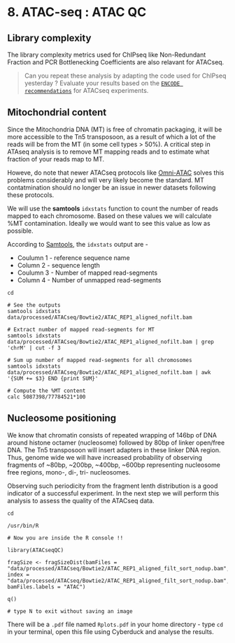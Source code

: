 # 8. ATAC-seq : ATAC QC

## Library complexity

The library complexity metrics used for ChIPseq like  Non-Redundant Fraction and PCR Bottlenecking Coefficients are also relavant for ATACseq. 

> Can you repeat these analysis by adapting the code used for ChIPseq yesterday ? Evaluate your results based on the [`ENCODE recommendations`](https://www.encodeproject.org/atac-seq/) for ATACseq experiments. 

## Mitochondrial content

Since the Mitochondria DNA (MT) is free of chromatin packaging, it will be more accessible to the Tn5 transposoon, as a result of which a lot of the reads will be from the MT (in some cell types > 50%). A critical step in ATAseq analysis is to remove MT mapping reads and to estimate what fraction of your reads map to MT.

Howeve, do note that newer ATACseq protocols like [Omni-ATAC](https://www.nature.com/articles/nmeth.4396) solves this problems considerably and will very likely become the standard. MT contatmination should no longer be an issue in newer datasets following these protocols.

We will use the **samtools** `idxstats` function to count the number of reads mapped to each chromosome. Based on these values we will calculate %MT contamination. Ideally we would want to see this value as low as possible.

According to [Samtools](http://www.htslib.org/doc/samtools-idxstats.html), the `idxstats` output are -

 - Coulumn 1 - reference sequence name
 - Column 2 - sequence length
 - Coulumn 3 - Number of mapped read-segments 
 - Column 4 - Number of unmapped read-segments

```
cd

# See the outputs
samtools idxstats data/processed/ATACseq/Bowtie2/ATAC_REP1_aligned_nofilt.bam

# Extract number of mapped read-segments for MT
samtools idxstats data/processed/ATACseq/Bowtie2/ATAC_REP1_aligned_nofilt.bam | grep 'chrM' | cut -f 3

# Sum up number of mapped read-segments for all chromosomes
samtools idxstats data/processed/ATACseq/Bowtie2/ATAC_REP1_aligned_nofilt.bam | awk '{SUM += $3} END {print SUM}'

# Compute the %MT content
calc 5087398/77784521*100

```

## Nucleosome positioning

We know that chromatin consists of repeated wrapping of 146bp of DNA around histone octamer (nucleosome) followed by 80bp of linker open/free DNA. The Tn5 transposoon will insert adapters in these linker DNA region. Thus, genome wide we will have increased probability of observing fragments of ~80bp, ~200bp, ~400bp, ~600bp representing nucleosome free regions, mono-, di-, tri- nucleosomes.

Observing such periodicity from the fragment lenth distribution is a good indicator of a successful experiment. In the next step we will perform this analysis to assess the quality of the ATACseq data.

```
cd

/usr/bin/R

# Now you are inside the R console !!

library(ATACseqQC)

fragSize <- fragSizeDist(bamFiles = "data/processed/ATACseq/Bowtie2/ATAC_REP1_aligned_filt_sort_nodup.bam", 
index = "data/processed/ATACseq/Bowtie2/ATAC_REP1_aligned_filt_sort_nodup.bam",         
bamFiles.labels = "ATAC")

q()

# type N to exit without saving an image
```

There will be a `.pdf` file named `Rplots.pdf` in your home directory - type `cd` in your terminal, open this file using Cyberduck and analyse the results.
